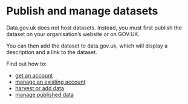 # Publish and manage datasets

Data.gov.uk does not host datasets. Instead, you must first publish the dataset on your organisation’s website or on GOV.UK.

You can then add the dataset to data.gov.uk, which will display a description and a link to the dataset.

Find out how to:

* [get an account](get_and_manage_accounts/#get-an-account)
* [manage an existing account](get_and_manage_accounts/#add-or-remove-editors-and-admins)
* [harvest or add data](harvest_or_add_data/#harvest-or-add-data)
* [manage published data](managing_published_data/#managing-published-data)
